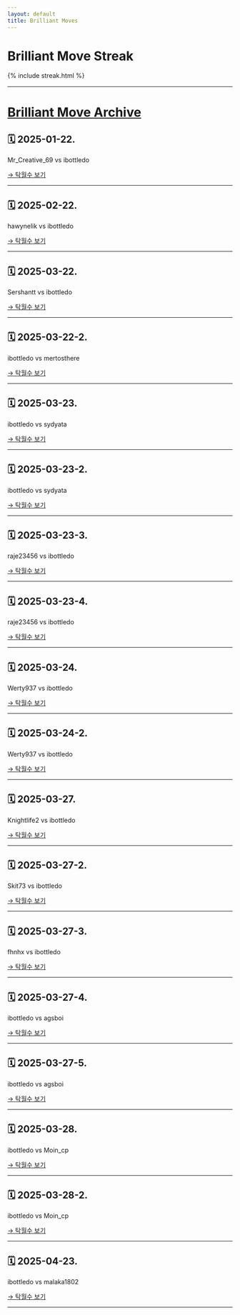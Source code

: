 ```yaml
---
layout: default
title: Brilliant Moves
---
```


<h1>Brilliant Move Streak</h1>
<div>
  {% include streak.html %}
</div>

<div style="margin-top: 16px;"></div>

---

# [Brilliant Move Archive](https://github.com/ibottledo/RecordMyBrilliancy/tree/main)

## 🗓 2025-01-22.
Mr_Creative_69 vs ibottledo

[→ 탁월수 보기](_posts/2025-01-22-brilliant.md)

---

## 🗓 2025-02-22.
hawynelik vs ibottledo

[→ 탁월수 보기](_posts/2025-02-22-brilliant.md)

---

## 🗓 2025-03-22.
Sershantt vs ibottledo

[→ 탁월수 보기](_posts/2025-03-22-brilliant.md)

---

## 🗓 2025-03-22-2.
ibottledo vs mertosthere

[→ 탁월수 보기](_posts/2025-03-22-brilliant-2.md)

---

## 🗓 2025-03-23.
ibottledo vs sydyata

[→ 탁월수 보기](_posts/2025-03-23-brilliant.md)

---

## 🗓 2025-03-23-2.
ibottledo vs sydyata

[→ 탁월수 보기](_posts/2025-03-23-brilliant-2.md)

---

## 🗓 2025-03-23-3.
raje23456 vs ibottledo

[→ 탁월수 보기](_posts/2025-03-23-brilliant-3.md)

---

## 🗓 2025-03-23-4.
raje23456 vs ibottledo

[→ 탁월수 보기](_posts/2025-03-23-brilliant-4.md)

---

## 🗓 2025-03-24.
Werty937 vs ibottledo

[→ 탁월수 보기](_posts/2025-03-24-brilliant.md)

---

## 🗓 2025-03-24-2.
Werty937 vs ibottledo

[→ 탁월수 보기](_posts/2025-03-24-brilliant-2.md)

---

## 🗓 2025-03-27.
Knightlife2 vs ibottledo

[→ 탁월수 보기](_posts/2025-03-27-brilliant.md)

---

## 🗓 2025-03-27-2.
Skit73 vs ibottledo

[→ 탁월수 보기](_posts/2025-03-27-brilliant-2.md)

---

## 🗓 2025-03-27-3.
fhnhx vs ibottledo

[→ 탁월수 보기](_posts/2025-03-27-brilliant-3.md)

---

## 🗓 2025-03-27-4.
ibottledo vs agsboi

[→ 탁월수 보기](_posts/2025-03-27-brilliant-4.md)

---

## 🗓 2025-03-27-5.
ibottledo vs agsboi

[→ 탁월수 보기](_posts/2025-03-27-brilliant-5.md)

---

## 🗓 2025-03-28.
ibottledo vs Moin_cp

[→ 탁월수 보기](_posts/2025-03-28-brilliant.md)

---

## 🗓 2025-03-28-2.
ibottledo vs Moin_cp

[→ 탁월수 보기](_posts/2025-03-28-brilliant-2.md)

---

## 🗓 2025-04-23.
ibottledo vs malaka1802<span style="color:#FFFFFF">6. Bxf7+</span>

[→ 탁월수 보기](_posts/2025-04-23-brilliant.md)

---

